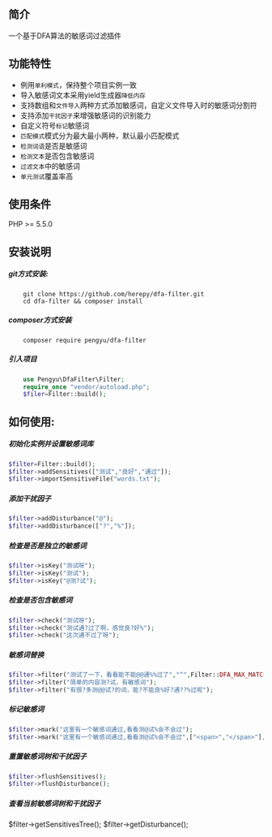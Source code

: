 ## 简介

一个基于DFA算法的敏感词过滤插件

## 功能特性

* 例用`单利模式`，保持整个项目实例一致
* 导入敏感词文本采用yield生成器`降低内存`
* 支持数组和`文件导入`两种方式添加敏感词，自定义文件导入时的敏感词分割符
* 支持添加`干扰因子`来增强敏感词的识别能力
* 自定义符号`标记`敏感词
* `匹配模式`模式分为最大最小两种，默认最小匹配模式
* `检测词语`是否是敏感词
* `检测文本`是否包含敏感词
* `过滤文本`中的敏感词
* `单元测试`覆盖率高

## 使用条件

PHP >= 5.5.0

## 安装说明

##### git方式安装:
```git
    git clone https://github.com/herepy/dfa-filter.git
    cd dfa-filter && composer install
```
##### composer方式安装
```comopser
    composer require pengyu/dfa-filter
```

##### 引入项目
```php
    use Pengyu\DfaFilter\Filter;
    require_once "vendor/autoload.php";
    $filer=Filter::build();
```

## 如何使用:
##### 初始化实例并设置敏感词库
```php
$filter=Filter::build();
$filter->addSensitives(["测试","良好","通过"]);
$filter->importSensitiveFile("words.txt");
```
##### 添加干扰因子
```php
$filter->addDisturbance("@");
$filter->addDisturbance(["?","%"]);
```
##### 检查是否是独立的敏感词
```php
$filter->isKey("测试呀");
$filter->isKey("测试");
$filter->isKey("@测?试");
```
##### 检查是否包含敏感词
```php
$filter->check("测试呀");
$filter->check("测试通?过了啊，感觉良?好%");
$filter->check("这次通不过了呀");
```
##### 敏感词替换
```php
$filter->filter("测试了一下，看看能不能@@通%%过了","^",Filter::DFA_MAX_MATCH);
$filter->filter("简单的内容测?试，有敏感词");
$filter->filter("有很?多测@@试?的词，能?不能良%好?通??%过呢");
```
##### 标记敏感词
```php
$filter->mark("这里有一个敏感词通过,看看测@试%会不会过");
$filter->mark("这里有一个敏感词通过,看看测@试%会不会过",["<span>","</span>"],Filter::DFA_MAX_MATCH);
```
##### 重置敏感词树和干扰因子
```php
$filter->flushSensitives();
$filter->flushDisturbance();
```
##### 查看当前敏感词树和干扰因子
$filter->getSensitivesTree();
$filter->getDisturbance();